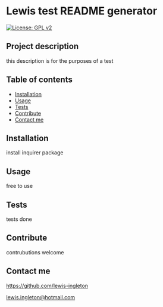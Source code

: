 # Lewis test README generator
[![License: GPL v2](https://img.shields.io/badge/License-GPL_v2-blue.svg)](https://www.gnu.org/licenses/old-licenses/gpl-2.0.en.html) 
    
## Project description
this description is for the purposes of a test

## Table of contents
- [Installation](#installation)
- [Usage](#usage)
- [Tests](#tests)
- [Contribute](#contribute)
- [Contact me](#contact-me)

## Installation
install inquirer package

## Usage
free to use

## Tests
tests done

## Contribute
contrubutions welcome

## Contact me
https://github.com/lewis-ingleton

lewis.ingleton@hotmail.com
